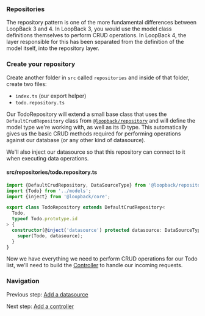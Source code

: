 ### Repositories

The repository pattern is one of the more fundamental differences between
LoopBack 3 and 4. In LoopBack 3, you would use the model class definitions themselves
to perform CRUD operations. In LoopBack 4, the layer responsible for this has
been separated from the definition of the model itself, into the repository
layer.

### Create your repository

Create another folder in `src` called `repositories` and inside of that folder,
create two files:
- `index.ts` (our export helper)
- `todo.repository.ts`

Our TodoRepository will extend a small base class that uses the
`DefaultCrudRepository` class from
[`@loopback/repository`](https://github.com/strongloop/loopback-next/tree/master/packages/repository)
and will define the model type we're working with, as well as its ID type.
This automatically gives us the basic CRUD methods required for performing
operations against our database (or any other kind of datasource).

We'll also inject our datasource so that this repository can connect to it when
executing data operations.

#### src/repositories/todo.repository.ts
```ts
import {DefaultCrudRepository, DataSourceType} from '@loopback/repository';
import {Todo} from '../models';
import {inject} from '@loopback/core';

export class TodoRepository extends DefaultCrudRepository<
  Todo,
  typeof Todo.prototype.id
> {
  constructor(@inject('datasource') protected datasource: DataSourceType) {
    super(Todo, datasource);
  }
}
```

Now we have everything we need to perform CRUD operations for our Todo list,
we'll need to build the [Controller](controller.md) to handle our incoming
requests.

### Navigation

Previous step: [Add a datasource](datasource.md)

Next step: [Add a controller](controller.md)
